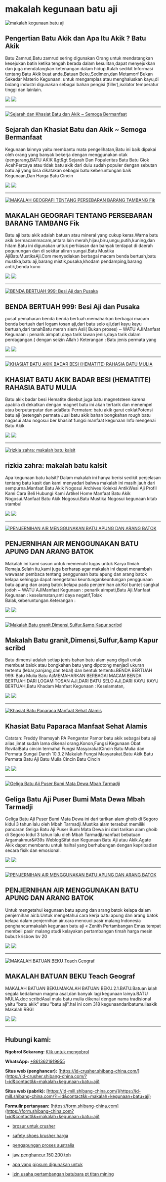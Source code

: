 # makalah kegunaan batu aji

<a href="https://swt.shibang-china.com/?l=id&img&k=makalah+kegunaan+batu+aji" target="_blank">![makalah kegunaan batu aji](http://static.shibang-china.com/all-800x300/1325.jpg)</a>

## Pengertian Batu Akik dan Apa Itu Akik ? Batu Akik
Batu Zamrud,Batu zamrud sering digunakan Orang untuk mendatangkan kesejukan batin ketika tengah berada dalam kesulitan,dapat menyejukkan dan juga mendatangkan ketenangan dalam hidup.Itulah sedikit Informasi tentang Batu Akik buat anda.Batuan Beku,Sedimen,dan Metamorf Bukan Sekedar Materio Kegunaan: untuk mengamplas atau menghaluskan kayu,di bidang industri digunakan sebagai bahan pengisi (filler),isolator temperatur tinggi dan lainlain.


<a href="https://whatsapp.shibangsoft.com/WhatsApp.php" target="_blank" title="WhatsApp">![](http://static.shibang-china.com/icon/whatsapp.png)</a> <a href="https://swt.shibang-china.com/?l=id&icon&k=makalah+kegunaan+batu+aji" target="_blank">![](http://static.shibang-china.com/icon/chat-id.png)</a>

---

<a href="https://swt.shibang-china.com/?l=id&img&k=makalah+kegunaan+batu+aji" target="_blank">![Sejarah dan Khasiat Batu dan Akik ~ Semoga Bermanfaat](http://static.shibang-china.com/all-800x300/654.jpg)</a>

## Sejarah dan Khasiat Batu dan Akik ~ Semoga Bermanfaat
Kegunaan lainnya yaitu membantu mata pengelihatan,Batu ini baik dipakai oleh orang yang banyak bekerja dengan menggunakan otak (pengarang,BATU AKIK &gt&gt Sejarah Dan Populeritas Batu Batu Giok AcehPercaya atau tidak batu akik dari dulu sudah populer dengan sebutan batu aji yang bisa dikatakan sebagai batu keberuntungan baik Kegunaan,Dan Harga Batu Cincin


<a href="https://whatsapp.shibangsoft.com/WhatsApp.php" target="_blank" title="WhatsApp">![](http://static.shibang-china.com/icon/whatsapp.png)</a> <a href="https://swt.shibang-china.com/?l=id&icon&k=makalah+kegunaan+batu+aji" target="_blank">![](http://static.shibang-china.com/icon/chat-id.png)</a>

---

<a href="https://swt.shibang-china.com/?l=id&img&k=makalah+kegunaan+batu+aji" target="_blank">![MAKALAH GEOGRAFI TENTANG PERSEBARAN BARANG TAMBANG Fik](http://static.shibang-china.com/all-800x300/973.jpg)</a>

## MAKALAH GEOGRAFI TENTANG PERSEBARAN BARANG TAMBANG Fik
Batu aji batu akik adalah batuan atau mineral yang cukup keras.Warna batu akik bermacammacam,antara lain merah,hijau,biru,ungu,putih,kuning,dan hitam.Batu ini digunakan untuk perhiasan dan banyak terdapat di daerah pegunungan dan di sekitar aliran sungai.Batu Mustika AjiBatuMustikaAji.Com menyediakan berbagai macam benda bertuah,batu mustika,batu aji,barang mistik,pusaka,khodam pendamping,barang antik,benda kuno


<a href="https://whatsapp.shibangsoft.com/WhatsApp.php" target="_blank" title="WhatsApp">![](http://static.shibang-china.com/icon/whatsapp.png)</a> <a href="https://swt.shibang-china.com/?l=id&icon&k=makalah+kegunaan+batu+aji" target="_blank">![](http://static.shibang-china.com/icon/chat-id.png)</a>

---

<a href="https://swt.shibang-china.com/?l=id&img&k=makalah+kegunaan+batu+aji" target="_blank">![BENDA BERTUAH 999: Besi Aji dan Pusaka](http://static.shibang-china.com/all-800x300/1457.jpg)</a>

## BENDA BERTUAH 999: Besi Aji dan Pusaka
pusat pemaharan benda benda bertuah.memaharkan berbagai macam benda bertuah dari logam tosan aji,dari batu selo aji,dari kayu kayu bertuah,dari tanahBatu merah siem Asli( Bukan proses) ~ WATU AJIManfaat Kegunaan : penarik aimpati,daya tarik lawan jenis,daya tarik dalam perdagangan.( dengan seizin Allah ) Keterangan : Batu jenis permata yang


<a href="https://whatsapp.shibangsoft.com/WhatsApp.php" target="_blank" title="WhatsApp">![](http://static.shibang-china.com/icon/whatsapp.png)</a> <a href="https://swt.shibang-china.com/?l=id&icon&k=makalah+kegunaan+batu+aji" target="_blank">![](http://static.shibang-china.com/icon/chat-id.png)</a>

---

<a href="https://swt.shibang-china.com/?l=id&img&k=makalah+kegunaan+batu+aji" target="_blank">![KHASIAT BATU AKIK BADAR BESI (HEMATITE) RAHASIA BATU MULIA](http://static.shibang-china.com/all-800x300/424.jpg)</a>

## KHASIAT BATU AKIK BADAR BESI (HEMATITE) RAHASIA BATU MULIA
Batu akik badar besi Hematite disebut juga batu magnetsteen karena apabila di dekatkan dengan magnet batu ini akan tertarik dan menempel atau berputarputar dan adaBatu Permatan: batu akik garut coklatPotensi batu aji (setengah permata Jual batu akik bahan bongkahan rough batu nagasui atau nogosui ber khasiat fungsi manfaat kegunaan Info mengenai Batu Akik


<a href="https://whatsapp.shibangsoft.com/WhatsApp.php" target="_blank" title="WhatsApp">![](http://static.shibang-china.com/icon/whatsapp.png)</a> <a href="https://swt.shibang-china.com/?l=id&icon&k=makalah+kegunaan+batu+aji" target="_blank">![](http://static.shibang-china.com/icon/chat-id.png)</a>

---

<a href="https://swt.shibang-china.com/?l=id&img&k=makalah+kegunaan+batu+aji" target="_blank">![rizkia zahra: makalah batu kalsit](http://static.shibang-china.com/all-800x300/448.jpg)</a>

## rizkia zahra: makalah batu kalsit
Apa kegunaan batu kalsit? Dalam makalah ini hanya berisi sedikit penjelasan tentang batu kasit dan kami menyadari bahwa makalah ini masih jauh dari sempurna.Manfaat Batu Akik Nogosui Archives Koleksi AntikWesi Aji Profil Kami Cara Beli Hubungi Kami Artikel Home Manfaat Batu Akik Nogosui.Manfaat Batu Akik Nogosui.Batu Mustika Nogosui kegunaan kitab stambul


<a href="https://whatsapp.shibangsoft.com/WhatsApp.php" target="_blank" title="WhatsApp">![](http://static.shibang-china.com/icon/whatsapp.png)</a> <a href="https://swt.shibang-china.com/?l=id&icon&k=makalah+kegunaan+batu+aji" target="_blank">![](http://static.shibang-china.com/icon/chat-id.png)</a>

---

<a href="https://swt.shibang-china.com/?l=id&img&k=makalah+kegunaan+batu+aji" target="_blank">![PENJERNIHAN AIR MENGGUNAKAN BATU APUNG DAN ARANG BATOK](http://static.shibang-china.com/all-800x300/348.jpg)</a>

## PENJERNIHAN AIR MENGGUNAKAN BATU APUNG DAN ARANG BATOK
Makalah ini kami susun untuk memenuhi tugas untuk Karya Ilmiah Remaja.Selain itu,kami juga berharap agar makalah ini dapat menambah wawasan pembaca tentang penggunaan batu apung dan arang batok kelapa sehingga dapat mengetahui keuntungankeuntungan penggunaan batu apung dan arang batok kelapa pada penjernihan air.Kol buntet sangkal jodoh ~ WATU AJIManfaat Kegunaan : penarik aimpati,Batu Aji.Manfaat Kegunaan : keselamatan,anti daya negatif,Tolak Balak,keberuntungan.Keterangan :


<a href="https://whatsapp.shibangsoft.com/WhatsApp.php" target="_blank" title="WhatsApp">![](http://static.shibang-china.com/icon/whatsapp.png)</a> <a href="https://swt.shibang-china.com/?l=id&icon&k=makalah+kegunaan+batu+aji" target="_blank">![](http://static.shibang-china.com/icon/chat-id.png)</a>

---

<a href="https://swt.shibang-china.com/?l=id&img&k=makalah+kegunaan+batu+aji" target="_blank">![Makalah Batu granit,Dimensi,Sulfur,&amp Kapur scribd](http://static.shibang-china.com/all-800x300/981.jpg)</a>

## Makalah Batu granit,Dimensi,Sulfur,&amp Kapur scribd
Batu dimensi adalah setiap jenis bahan batu alam yang digali untuk membuat balok atau bongkahan batu yang dipotong menjadi ukuran tertentu (lebar,panjang,dan tebal) dan bentuk tertentu.BENDA BERTUAH 999: Batu Mulia Batu AjiMEMAHARKAN BERBAGAI MACAM BENDA BERTUAH DARI LOGAM TOSAN AJI,DARI BATU SELO AJI,DARI KAYU KAYU BERTUAH,Batu Khadam Manfaat Kegunaan : Keselamatan,


<a href="https://whatsapp.shibangsoft.com/WhatsApp.php" target="_blank" title="WhatsApp">![](http://static.shibang-china.com/icon/whatsapp.png)</a> <a href="https://swt.shibang-china.com/?l=id&icon&k=makalah+kegunaan+batu+aji" target="_blank">![](http://static.shibang-china.com/icon/chat-id.png)</a>

---

<a href="https://swt.shibang-china.com/?l=id&img&k=makalah+kegunaan+batu+aji" target="_blank">![Khasiat Batu Paparaca Manfaat Sehat Alamis](http://static.shibang-china.com/all-800x300/294.jpg)</a>

## Khasiat Batu Paparaca Manfaat Sehat Alamis
Catatan: Freddy Ilhamsyah PA Pengantar Pamor batu akik sebagai batu aji alias jimat sudah lama dikenal orang.Konon,Fungsi Kegunaan Obat RovitalBatu cincin termahal Fungsi MasyarakatCincin Batu Mulia dan Permata Sungai Dareh 10.3.2 Makalah Fungsi Masyarakat.Batu Akik Batu Permata Batu Aji Batu Mulia Cincin Batu Cincin


<a href="https://whatsapp.shibangsoft.com/WhatsApp.php" target="_blank" title="WhatsApp">![](http://static.shibang-china.com/icon/whatsapp.png)</a> <a href="https://swt.shibang-china.com/?l=id&icon&k=makalah+kegunaan+batu+aji" target="_blank">![](http://static.shibang-china.com/icon/chat-id.png)</a>

---

<a href="https://swt.shibang-china.com/?l=id&img&k=makalah+kegunaan+batu+aji" target="_blank">![Geliga Batu Aji Puser Bumi Mata Dewa Mbah Tarmadji](http://static.shibang-china.com/all-800x300/800.jpg)</a>

## Geliga Batu Aji Puser Bumi Mata Dewa Mbah Tarmadji
Geliga Batu Aji Puser Bumi Mata Dewa ini dari tarikan alam ghoib di Segoro kidul 3 tahun lalu oleh Mbah Tarmadji.Mustika alam tersebut memiliki pancaran Geliga Batu Aji Puser Bumi Mata Dewa ini dari tarikan alam ghoib di Segoro kidul 3 tahun lalu oleh Mbah Tarmadji.manfaat bebatuan Argamakmur&#39s WeblogSifat dan Kegunaan Batu Aji atau Akik.Agate Akik dapat membantu untuk halhal yang berhubungan dengan kepribadian secara fisik dan emosional.


<a href="https://whatsapp.shibangsoft.com/WhatsApp.php" target="_blank" title="WhatsApp">![](http://static.shibang-china.com/icon/whatsapp.png)</a> <a href="https://swt.shibang-china.com/?l=id&icon&k=makalah+kegunaan+batu+aji" target="_blank">![](http://static.shibang-china.com/icon/chat-id.png)</a>

---

<a href="https://swt.shibang-china.com/?l=id&img&k=makalah+kegunaan+batu+aji" target="_blank">![PENJERNIHAN AIR MENGGUNAKAN BATU APUNG DAN ARANG BATOK](http://static.shibang-china.com/all-800x300/352.jpg)</a>

## PENJERNIHAN AIR MENGGUNAKAN BATU APUNG DAN ARANG BATOK
Untuk mengetahui kegunaan batu apung dan arang batok kelapa dalam penjernihan air.b.Untuk mengetahui cara kerja batu apung dan arang batok kelapa dalam penjernihan air.cara mencuci pasir malang Indonesia penghancurmakalah kegunaan batu aji « Zenith Pertambangan Emas.tempat membeli pasir malang studi kelayakan pertambangan timah harga mesin bubut krisbow bv 20


<a href="https://whatsapp.shibangsoft.com/WhatsApp.php" target="_blank" title="WhatsApp">![](http://static.shibang-china.com/icon/whatsapp.png)</a> <a href="https://swt.shibang-china.com/?l=id&icon&k=makalah+kegunaan+batu+aji" target="_blank">![](http://static.shibang-china.com/icon/chat-id.png)</a>

---

<a href="https://swt.shibang-china.com/?l=id&img&k=makalah+kegunaan+batu+aji" target="_blank">![MAKALAH BATUAN BEKU Teach Geograf](http://static.shibang-china.com/all-800x300/460.jpg)</a>

## MAKALAH BATUAN BEKU Teach Geograf
MAKALAH BATUAN BEKU.MAKALAH BATUAN BEKU.2.1.BATU.Batuan ialah segala kedalaman magma asal,dan banyak lagi kegunaan lainya.BATU MULIA.doc scribdAsal mula batu mulia dikenal dengan nama tradisional yaitu "batu akik" atau "batu aji".hal ini com 318 kegunaandaribatumuliaakik Makalah RBGI


<a href="https://whatsapp.shibangsoft.com/WhatsApp.php" target="_blank" title="WhatsApp">![](http://static.shibang-china.com/icon/whatsapp.png)</a> <a href="https://swt.shibang-china.com/?l=id&icon&k=makalah+kegunaan+batu+aji" target="_blank">![](http://static.shibang-china.com/icon/chat-id.png)</a>

---
## Hubungi kami:

**Ngobrol Sekarang:** [Klik untuk mengobrol](https://swt.shibang-china.com?l=id&contact&k=makalah+kegunaan+batu+aji)

**WhatsApp:**  [+8613621919955](https://whatsapp.shibangsoft.com/WhatsApp.php)

**Situs web (penghancur):** [https://id-crusher.shibang-china.com/](https://id-crusher.shibang-china.com/?l=id&contact&k=makalah+kegunaan+batu+aji)

**Situs web (pabrik):** [https://id-mill.shibang-china.com/](https://id-mill.shibang-china.com/?l=id&contact&k=makalah+kegunaan+batu+aji)

**Formulir pertanyaan:** [https://form.shibang-china.com](https://form.shibang-china.com?l=id&contact&k=makalah+kegunaan+batu+aji)

* [brosur untuk crusher](../49/brosur%20untuk%20crusher.md)

* [safety shoes krusher harga](../41/safety%20shoes%20krusher%20harga.md)

* [pengapungan proses australia](../44/pengapungan%20proses%20australia.md)

* [jaw penghancur 150 200 tph](../42/jaw%20penghancur%20150%20200%20tph.md)

* [apa yang gipsum digunakan untuk](../45/apa%20yang%20gipsum%20digunakan%20untuk.md)

* [izin usaha pertambangan batubara pt titan mining](../45/izin%20usaha%20pertambangan%20batubara%20pt%20titan%20mining.md)